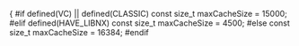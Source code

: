{
#if defined(VC) || defined(CLASSIC)
	const size_t maxCacheSize = 15000;
#elif defined(HAVE_LIBNX)
	const size_t maxCacheSize = 4500;
#else
	const size_t maxCacheSize = 16384;
#endif

